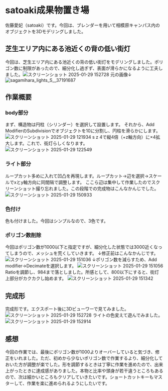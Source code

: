 # satoaki成果物置き場
佐藤愛妃（satoaki）です。今回は、ブレンダーを用いて相模原キャンパス内のオブジェクトを3Dモデリングしました。
## 芝生エリア内にある池近くの背の低い街灯
今回は、芝生エリア内にある池近くの背の低い街灯をモデリングしました。ポリゴン数に制限があったので、細分化し過ぎず、表面が滑らかになるように工夫しました。![スクリーンショット 2025-01-29 152728](https://github.com/user-attachments/assets/17255ffb-2b22-4c67-899b-fa014d203461)
元の画像↓
![sagamihara_lights_S__37191687](https://github.com/user-attachments/assets/bc88b3f0-a91b-4fdb-911d-31c89c1f0d4b)

## 作業概要
### body部分
まず、構造物は円柱（シリンダー）を選択して設置します。
それから、Add ModifierのSubdivisionでオブジェクトを10に分割し、円柱を滑らかにします。![スクリーンショット 2025-01-29 121934](https://github.com/user-attachments/assets/0c497419-5ec6-4df2-b644-6656ad40e896)
s z 4で縦4倍（+z軸方向）に×4拡大します。これで、街灯らしくなります。
![スクリーンショット 2025-01-29 122549](https://github.com/user-attachments/assets/d55f64af-f634-4659-82e1-cb36652b793f)
### ライト部分
ループカット多めに入れて凹凸を再現します。ループカット→辺を選択→スケールでxとy軸方向に同間隔で調整します。
ここら辺は集中して作業したのでスクリーンショット撮り忘れました。この段階での完成物はこんなかんじでした。
![スクリーンショット 2025-01-29 150933](https://github.com/user-attachments/assets/38496389-7144-4332-b1cf-efa6c1e42978)
### 色付け
色も付けました。今回はシンプルなので、3色です。
### ポリゴン数削除
今回はポリゴン数が1000以下と指定ですが、細分化した状態では3000近くなってしまうので、メッシュを荒くしていきます。
↓修正前はこんなかんじです。
![スクリーンショット 2025-01-29 151036](https://github.com/user-attachments/assets/92bfe2d9-bea2-4cff-9245-c67c517237f6)
↓ポリゴン数を減らすため、Add modifier→Decimateを選択します。
![スクリーンショット 2025-01-29 151056](https://github.com/user-attachments/assets/ae3ea1ce-e18d-4c55-92b5-8c287e5dda49)
Ratioを調節し、984まで落としました。所感として、800以下にすると、街灯上部分がカクカクし始めます。
![スクリーンショット 2025-01-29 151342](https://github.com/user-attachments/assets/2a62ef88-da75-4787-8039-7eca7efc721e)

## 完成形
完成形です。エクスポート後に3Dビューワーで見てみました。
![スクリーンショット 2025-01-29 152728](https://github.com/user-attachments/assets/9e9bf4a7-f1f7-41d4-a5c2-71aae48cf044)
ライトの色変えて遊んでみました。
![スクリーンショット 2025-01-29 152914](https://github.com/user-attachments/assets/e9a528db-cb5b-4961-8c76-623eca86919d)

## 感想
今回の作業では、最後にポリゴン数が1000よりオーバーしていると気づき、修正をいれました。ただ、初めから少ないポリゴン数で作業するより、細分化しておいた方が調整が楽でした。形を調節するときは丁寧に作業を進めたので、出来上がったときに達成感がありました。本物と比率や頭身が若干違うところもあるので、次は細かいところもクリアしていきたいです。ショートカットキーもマスターして、作業を楽に進められるようにしたいです。
